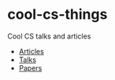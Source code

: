 # cool-cs-things
Cool CS talks and articles

- [Articles](https://github.com/paralysedforce/cool-cs-things/blob/master/Articles.md)
- [Talks](https://github.com/paralysedforce/cool-cs-things/blob/master/Talks.md)
- [Papers](https://github.com/paralysedforce/cool-cs-things/blob/master/Papers.md)
